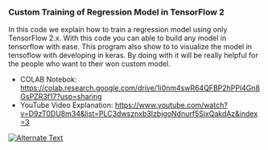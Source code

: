 ### Custom Training of Regression Model in TensorFlow 2

In this code we explain how to train a regression model using only TensorFlow 2.x. With this code you can able to build any model in tensorflow with ease. This program also show to to visualize the model in tensoflow with developing in keras. By doing with it will be really helpful for the people who want to their won custom model.

- COLAB Notebok: https://colab.research.google.com/drive/1i0nm4swR64QFBP2hPPl4Gn8GsPZR3f17?usp=sharing
- YouTube Video Explanation: https://www.youtube.com/watch?v=D9zT0DU8m34&list=PLC3dwsznxb3IzbjgoNdnurf5SixQakdAz&index=3

[![Alternate Text]({image-url})]({https://www.youtube.com/watch?v=D9zT0DU8m34&list=PLC3dwsznxb3IzbjgoNdnurf5SixQakdAz&index=3} "Gradient Tape")
